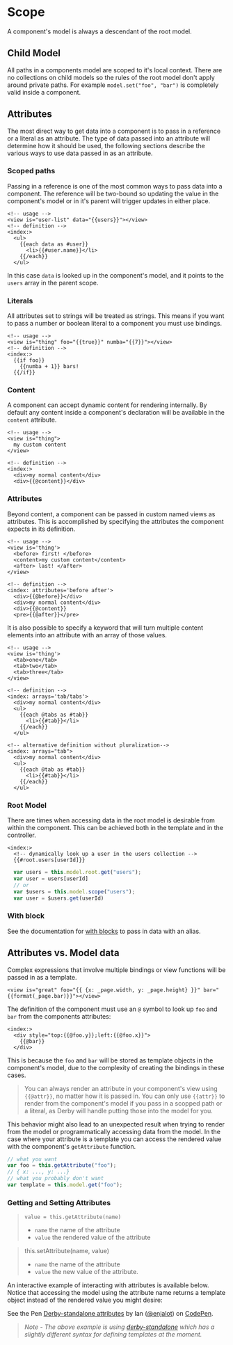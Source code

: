 # Scope

A component's model is always a descendant of the root model. 

## Child Model
All paths in a components model are scoped to it's local context. There are no collections on child models so the rules of the root model don't apply around private paths. For example `model.set("foo", "bar")` is completely valid inside a component.


## Attributes
The most direct way to get data into a component is to pass in a reference or a literal as an attribute. The type of data passed into an attribute will determine how it should be used, the following sections describe the various ways to use data passed in as an attribute.

### Scoped paths
Passing in a reference is one of the most common ways to pass data into a component. The reference will be two-bound so updating the value in the component's model or in it's parent will trigger updates in either place.

```derby
<!-- usage -->
<view is="user-list" data="{{users}}"></view>
<!-- definition -->
<index:>
  <ul>
    {{each data as #user}}
      <li>{{#user.name}}</li>
    {{/each}}
  </ul>
```
In this case `data` is looked up in the component's model, and it points to the `users` array in the parent scope.

### Literals
All attributes set to strings will be treated as strings. This means if you want to pass a number or boolean literal to a component you must use bindings.

```derby
<!-- usage -->
<view is="thing" foo="{{true}}" numba="{{7}}"></view>
<!-- definition -->
<index:>
  {{if foo}}
    {{numba + 1}} bars!
  {{/if}}
```


### Content
A component can accept dynamic content for rendering internally. 
By default any content inside a component's declaration will be available in the `content` attribute.
```derby
<!-- usage -->
<view is="thing">
  my custom content
</view>

<!-- definition -->
<index:>
  <div>my normal content</div>
  <div>{{@content}}</div>
```

### Attributes
Beyond content, a component can be passed in custom named views as attributes. This is accomplished by specifying the attributes the component expects in its definition.

```derby
<!-- usage -->
<view is='thing'>
  <before> first! </before>
  <content>my custom content</content>
  <after> last! </after>
</view>

<!-- definition -->
<index: attributes='before after'>
  <div>{{@before}}</div>
  <div>my normal content</div>
  <div>{{@content}}
  <pre>{{@after}}</pre>
```

It is also possible to specify a keyword that will turn multiple content elements into an attribute with an array of those values.
```derby
<!-- usage -->
<view is='thing'>
  <tab>one</tab>
  <tab>two</tab>
  <tab>three</tab>
</view>

<!-- definition -->
<index: arrays='tab/tabs'>
  <div>my normal content</div>
  <ul>
    {{each @tabs as #tab}}
      <li>{{#tab}}</li>
    {{/each}}
  </ul>

<!-- alternative definition without pluralization-->
<index: arrays="tab">
  <div>my normal content</div>
  <ul>
    {{each @tab as #tab}}
      <li>{{#tab}}</li>
    {{/each}}
  </ul>
```

### Root Model
There are times when accessing data in the root model is desirable from within the component. This can be achieved both in the template and in the controller.

```derby
<index:>
  <!-- dynamically look up a user in the users collection -->
  {{#root.users[userId]}}
```

```js
  var users = this.model.root.get("users");
  var user = users[userId]
  // or
  var $users = this.model.scope("users");
  var user = $users.get(userId)
```


### With block
See the documentation for [with blocks](../views/template-syntax/blocks#with) to pass in data with an alias. 


## Attributes vs. Model data
Complex expressions that involve multiple bindings or view functions will be passed in as a template.
```derby
<view is="great" foo="{{ {x: _page.width, y: _page.height} }}" bar="{{format(_page.bar)}}"></view>
```
The definition of the component must use an `@` symbol to look up `foo` and `bar` from the components attributes:

```derby
<index:>
  <div style="top:{{@foo.y}};left:{{@foo.x}}">
    {{@bar}}
  </div>
```

This is because the `foo` and `bar` will be stored as template objects in the component's model, due to the complexity of creating the bindings in these cases.


> You can always render an attribute in your component's view using `{{@attr}}`, no matter how it is passed in. You can only use `{{attr}}` to render from the component's model if you pass in a scopped path or a literal, as Derby will handle putting those into the model for you.

This behavior might also lead to an unexpected result when trying to render from the model or programmatically accessing data from the model. In the case where your attribute is a template you can access the rendered value with the component's `getAttribute` function.

```js
// what you want
var foo = this.getAttribute("foo");
// { x: ..., y: ...}
// what you probably don't want
var template = this.model.get("foo");
```

### Getting and Setting Attributes
> `value = this.getAttribute(name)`
> * `name` the name of the attribute
> * `value` the rendered value of the attribute

> this.setAttribute(name, value)
> * `name` the name of the attribute
> * `value` the new value of the attribute.

An interactive example of interacting with attributes is available below. Notice that accessing the model using the attribute name returns a template object instead of the rendered value you might desire:

<p data-height="411" data-theme-id="12888" data-slug-hash="ByOaMm" data-default-tab="html" data-user="enjalot" class='codepen'>See the Pen <a href='https://codepen.io/enjalot/pen/ByOaMm/'>Derby-standalone attributes</a> by Ian (<a href='https://codepen.io/enjalot'>@enjalot</a>) on <a href='https://codepen.io'>CodePen</a>.</p>
<script async src="//assets.codepen.io/assets/embed/ei.js"></script>

> *Note - The above example is using [derby-standalone](https://github.com/derbyjs/derby-standalone) which has a slightly different syntax for defining templates at the moment.*

